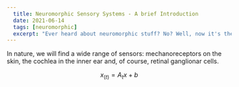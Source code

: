 ```yaml
---
  title: Neuromorphic Sensory Systems - A brief Introduction
  date: 2021-06-14
  tags: [neuromorphic]
  excerpt: "Ever heard about neuromorphic stuff? No? Well, now it's the time to learn!"
---
```


In nature, we will find a wide range of sensors: mechanoreceptors on the skin, the cochlea 
in the inner ear and, of course, retinal ganglionar cells.


$$ x_{(t)} = A_{t}x + b $$
